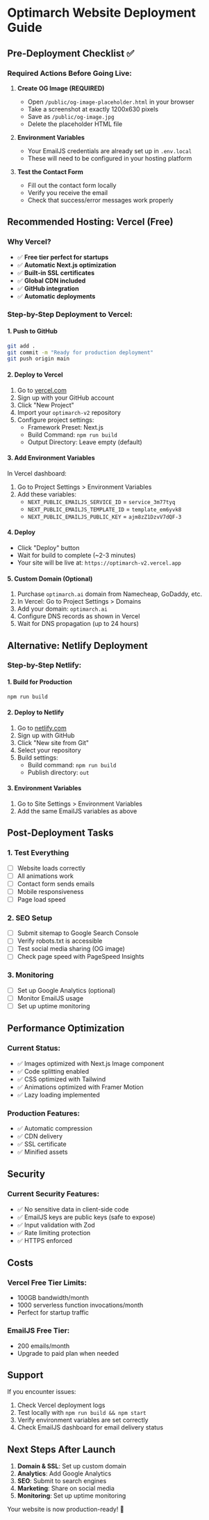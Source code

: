 # Optimarch Website Deployment Guide

## Pre-Deployment Checklist ✅

### Required Actions Before Going Live:

1. **Create OG Image (REQUIRED)**
   - Open `/public/og-image-placeholder.html` in your browser
   - Take a screenshot at exactly 1200x630 pixels
   - Save as `/public/og-image.jpg`
   - Delete the placeholder HTML file

2. **Environment Variables**
   - Your EmailJS credentials are already set up in `.env.local`
   - These will need to be configured in your hosting platform

3. **Test the Contact Form**
   - Fill out the contact form locally
   - Verify you receive the email
   - Check that success/error messages work properly

## Recommended Hosting: Vercel (Free)

### Why Vercel?
- ✅ **Free tier perfect for startups**
- ✅ **Automatic Next.js optimization**
- ✅ **Built-in SSL certificates**
- ✅ **Global CDN included**
- ✅ **GitHub integration**
- ✅ **Automatic deployments**

### Step-by-Step Deployment to Vercel:

#### 1. Push to GitHub
```bash
git add .
git commit -m "Ready for production deployment"
git push origin main
```

#### 2. Deploy to Vercel
1. Go to [vercel.com](https://vercel.com)
2. Sign up with your GitHub account
3. Click "New Project"
4. Import your `optimarch-v2` repository
5. Configure project settings:
   - Framework Preset: Next.js
   - Build Command: `npm run build`
   - Output Directory: Leave empty (default)

#### 3. Add Environment Variables
In Vercel dashboard:
1. Go to Project Settings > Environment Variables
2. Add these variables:
   - `NEXT_PUBLIC_EMAILJS_SERVICE_ID` = `service_3m77tyq`
   - `NEXT_PUBLIC_EMAILJS_TEMPLATE_ID` = `template_em6yvk8`
   - `NEXT_PUBLIC_EMAILJS_PUBLIC_KEY` = `ajm8zZ1DzvV7dQF-3`

#### 4. Deploy
- Click "Deploy" button
- Wait for build to complete (~2-3 minutes)
- Your site will be live at: `https://optimarch-v2.vercel.app`

#### 5. Custom Domain (Optional)
1. Purchase `optimarch.ai` domain from Namecheap, GoDaddy, etc.
2. In Vercel: Go to Project Settings > Domains
3. Add your domain: `optimarch.ai`
4. Configure DNS records as shown in Vercel
5. Wait for DNS propagation (up to 24 hours)

## Alternative: Netlify Deployment

### Step-by-Step Netlify:

#### 1. Build for Production
```bash
npm run build
```

#### 2. Deploy to Netlify
1. Go to [netlify.com](https://netlify.com)
2. Sign up with GitHub
3. Click "New site from Git"
4. Select your repository
5. Build settings:
   - Build command: `npm run build`
   - Publish directory: `out`

#### 3. Environment Variables
1. Go to Site Settings > Environment Variables
2. Add the same EmailJS variables as above

## Post-Deployment Tasks

### 1. Test Everything
- [ ] Website loads correctly
- [ ] All animations work
- [ ] Contact form sends emails
- [ ] Mobile responsiveness
- [ ] Page load speed

### 2. SEO Setup
- [ ] Submit sitemap to Google Search Console
- [ ] Verify robots.txt is accessible
- [ ] Test social media sharing (OG image)
- [ ] Check page speed with PageSpeed Insights

### 3. Monitoring
- [ ] Set up Google Analytics (optional)
- [ ] Monitor EmailJS usage
- [ ] Set up uptime monitoring

## Performance Optimization

### Current Status:
- ✅ Images optimized with Next.js Image component
- ✅ Code splitting enabled
- ✅ CSS optimized with Tailwind
- ✅ Animations optimized with Framer Motion
- ✅ Lazy loading implemented

### Production Features:
- ✅ Automatic compression
- ✅ CDN delivery
- ✅ SSL certificate
- ✅ Minified assets

## Security

### Current Security Features:
- ✅ No sensitive data in client-side code
- ✅ EmailJS keys are public keys (safe to expose)
- ✅ Input validation with Zod
- ✅ Rate limiting protection
- ✅ HTTPS enforced

## Costs

### Vercel Free Tier Limits:
- 100GB bandwidth/month
- 1000 serverless function invocations/month
- Perfect for startup traffic

### EmailJS Free Tier:
- 200 emails/month
- Upgrade to paid plan when needed

## Support

If you encounter issues:
1. Check Vercel deployment logs
2. Test locally with `npm run build && npm start`
3. Verify environment variables are set correctly
4. Check EmailJS dashboard for email delivery status

## Next Steps After Launch

1. **Domain & SSL**: Set up custom domain
2. **Analytics**: Add Google Analytics
3. **SEO**: Submit to search engines
4. **Marketing**: Share on social media
5. **Monitoring**: Set up uptime monitoring

Your website is now production-ready! 🚀